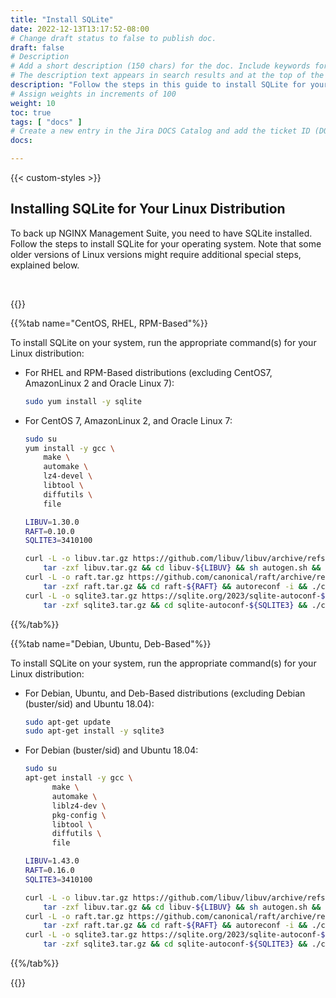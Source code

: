 ```yaml
---
title: "Install SQLite"
date: 2022-12-13T13:17:52-08:00
# Change draft status to false to publish doc.
draft: false
# Description
# Add a short description (150 chars) for the doc. Include keywords for SEO. 
# The description text appears in search results and at the top of the doc.
description: "Follow the steps in this guide to install SQLite for your specific Linux operating system."
# Assign weights in increments of 100
weight: 10
toc: true
tags: [ "docs" ]
# Create a new entry in the Jira DOCS Catalog and add the ticket ID (DOCS-<number>) below
docs: 

---
```


{{< custom-styles >}}

## Installing SQLite for Your Linux Distribution

To back up NGINX Management Suite, you need to have SQLite installed. Follow the steps to install SQLite for your operating system. Note that some older versions of Linux versions might require additional special steps, explained below. 

<br>

{{<tabs name="sqlite-installation">}}

{{%tab name="CentOS, RHEL, RPM-Based"%}}

To install SQLite on your system, run the appropriate command(s) for your Linux distribution:

- For RHEL and RPM-Based distributions (excluding CentOS7, AmazonLinux 2 and Oracle Linux 7):

    ```bash
    sudo yum install -y sqlite
    ```

- For CentOS 7, AmazonLinux 2, and Oracle Linux 7:

    ```bash
    sudo su
    yum install -y gcc \
        make \
        automake \
        lz4-devel \
        libtool \
        diffutils \
        file

    LIBUV=1.30.0
    RAFT=0.10.0
    SQLITE3=3410100

    curl -L -o libuv.tar.gz https://github.com/libuv/libuv/archive/refs/tags/v${LIBUV}.tar.gz && \
        tar -zxf libuv.tar.gz && cd libuv-${LIBUV} && sh autogen.sh && ./configure --prefix=/usr --enable-shared=no && make && make install && cd .. && rm -rf libuv.tar.gz libuv-${LIBUV}
    curl -L -o raft.tar.gz https://github.com/canonical/raft/archive/refs/tags/v${RAFT}.tar.gz && \
        tar -zxf raft.tar.gz && cd raft-${RAFT} && autoreconf -i && ./configure --disable-lz4 --prefix=/usr --enable-shared=no && make && make install && cd .. && rm -rf raft.tar.gz raft-${RAFT}
    curl -L -o sqlite3.tar.gz https://sqlite.org/2023/sqlite-autoconf-${SQLITE3}.tar.gz && \
        tar -zxf sqlite3.tar.gz && cd sqlite-autoconf-${SQLITE3} && ./configure --prefix=/usr --enable-shared=no && make && make install && cd .. && rm -rf sqlite3.tar.gz sqlite-autoconf-${SQLITE3}
    ```

{{%/tab%}}

{{%tab name="Debian, Ubuntu, Deb-Based"%}}

To install SQLite on your system, run the appropriate command(s) for your Linux distribution:


- For Debian, Ubuntu, and Deb-Based distributions (excluding Debian (buster/sid) and Ubuntu 18.04):

    ```bash
    sudo apt-get update
    sudo apt-get install -y sqlite3
    ```
    
- For Debian (buster/sid) and Ubuntu 18.04:

    ```bash
    sudo su
    apt-get install -y gcc \
          make \
          automake \
          liblz4-dev \
          pkg-config \
          libtool \
          diffutils \
          file
  
    LIBUV=1.43.0
    RAFT=0.16.0
    SQLITE3=3410100
    
    curl -L -o libuv.tar.gz https://github.com/libuv/libuv/archive/refs/tags/v${LIBUV}.tar.gz && \
        tar -zxf libuv.tar.gz && cd libuv-${LIBUV} && sh autogen.sh && ./configure --prefix=/usr --enable-shared=no && make && make install && cd .. && rm -rf libuv.tar.gz libuv-${LIBUV}
    curl -L -o raft.tar.gz https://github.com/canonical/raft/archive/refs/tags/v${RAFT}.tar.gz && \
        tar -zxf raft.tar.gz && cd raft-${RAFT} && autoreconf -i && ./configure --disable-lz4 --prefix=/usr --enable-shared=no && make && make install && cd .. && rm -rf raft.tar.gz raft-${RAFT}
    curl -L -o sqlite3.tar.gz https://sqlite.org/2023/sqlite-autoconf-${SQLITE3}.tar.gz && \
        tar -zxf sqlite3.tar.gz && cd sqlite-autoconf-${SQLITE3} && ./configure --prefix=/usr --enable-shared=no && make && make install && cd .. && rm -rf sqlite3.tar.gz sqlite-autoconf-${SQLITE3}
    ```


{{%/tab%}}

{{</tabs>}}




